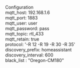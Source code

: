 Configuration <br>
mqtt_host: 192.168.1.6 <br>
mqtt_port: 1883 <br>
mqtt_user: user<br> 
mqtt_password: pass<br> 
mqtt_topic: rtl_433<br> 
mqtt_retain: true <br> 
protocol: '-R 12 -R 19 -R 30 -R 35'<br> 
discovery_prefix: homeassistant<br> 
discovery_interval: 600<br> 
black_list : "Oregon-CM180"

